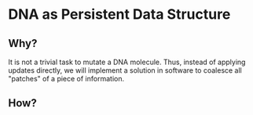 # DNA as Persistent Data Structure

## Why?
It is not a trivial task to mutate a DNA molecule. Thus, instead of applying updates directly, we will implement a solution in software to coalesce all "patches" of a piece of information. 

## How?
